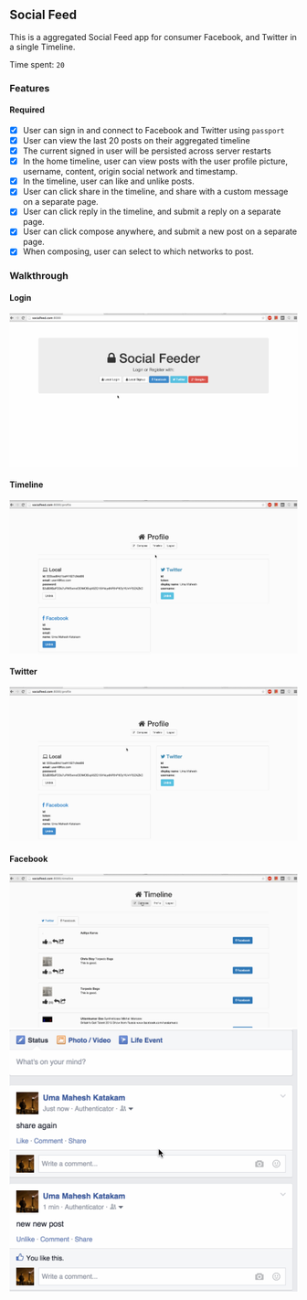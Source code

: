 ## Social Feed

This is a aggregated Social Feed app for consumer Facebook, and Twitter in a single Timeline.


Time spent: `20`

### Features

#### Required

- [x] User can sign in and connect to Facebook and Twitter using `passport`
- [x] User can view the last 20 posts on their aggregated timeline
- [x] The current signed in user will be persisted across server restarts
- [x] In the home timeline, user can view posts with the user profile picture, username, content, origin social network and timestamp.
- [x] In the timeline, user can like and unlike posts.
- [x] User can click share in the timeline, and share with a custom message on a separate page.
- [x] User can click reply in the timeline, and submit a reply on a separate page.
- [x] User can click compose anywhere, and submit a new post on a separate page.
- [x] When composing, user can select to which networks to post.

### Walkthrough

#### Login
![alt tag](https://github.com/umkatakam/socialfeed/blob/master/images/login.gif)

#### Timeline
![alt tag](https://github.com/umkatakam/socialfeed/blob/master/images/timeline.gif)

#### Twitter
![alt tag](https://github.com/umkatakam/socialfeed/blob/master/images/twitter.gif)

#### Facebook
![alt tag](https://github.com/umkatakam/socialfeed/blob/master/images/fb.gif)
![alt tag](https://github.com/umkatakam/socialfeed/blob/master/images/fb-output.gif)





